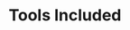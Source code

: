 ---
title: "Tools Included"
description: "Snippets, die in die Hauptseiten von kubectl-installs-*.md aufgenommen werden."
headless: true
toc_hide: true
_build:
  list: never
  render: never
  publishResources: false
---